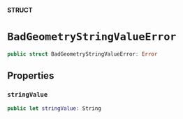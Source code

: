 **STRUCT**

# `BadGeometryStringValueError`

```swift
public struct BadGeometryStringValueError: Error
```

## Properties
### `stringValue`

```swift
public let stringValue: String
```
